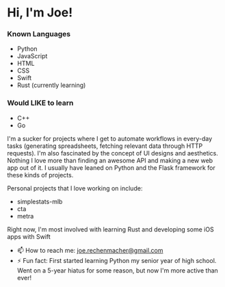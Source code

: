 <!--
**joerex1418/joerex1418** is a ✨ _special_ ✨ repository because its `README.md` (this file) appears on your GitHub profile.
-->

# Hi, I'm Joe!
### Known Languages
* Python
* JavaScript
* HTML
* CSS
* Swift
* Rust (currently learning)

### Would LIKE to learn
* C++
* Go

I'm a sucker for projects where I get to automate workflows in every-day tasks (generating spreadsheets, fetching relevant data through HTTP requests). I'm also fascinated by the concept of UI designs and aesthetics. Nothing I love more than finding an awesome API and making a new web app out of it. I usually have leaned on Python and the Flask framework for these kinds of projects.

Personal projects that I love working on include:
- simplestats-mlb
- cta
- metra

Right now, I'm most involved with learning Rust and developing some iOS apps with Swift

- 📫 How to reach me: joe.rechenmacher@gmail.com
- ⚡ Fun fact: First started learning Python my senior year of high school. Went on a 5-year hiatus for some reason, but now I'm more active than ever!
